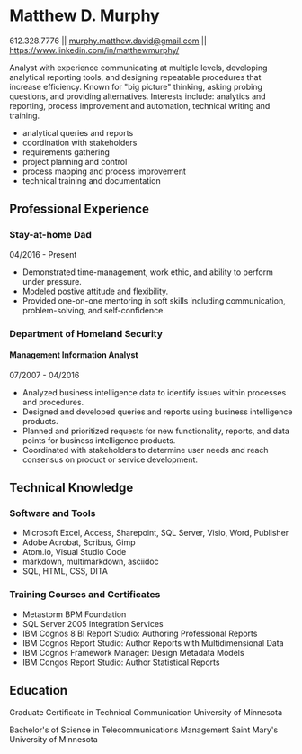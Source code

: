 # Matthew D. Murphy
 612.328.7776 || murphy.matthew.david@gmail.com || https://www.linkedin.com/in/matthewmurphy/

Analyst with experience communicating at multiple levels, developing analytical reporting tools, and designing repeatable procedures that increase efficiency. Known for "big picture" thinking, asking probing questions, and providing alternatives. Interests include: analytics and reporting, process improvement and automation, technical writing and training. 
* analytical queries and reports
* coordination with stakeholders
* requirements gathering
* project planning and control
* process mapping and process improvement
* technical training and documentation

## Professional Experience

### Stay-at-home Dad
04/2016 - Present

* Demonstrated time-management, work ethic, and ability to perform under pressure.
* Modeled postive attitude and flexibility.
* Provided one-on-one mentoring in soft skills including communication, problem-solving, and self-confidence.



### Department of Homeland Security
#### Management Information Analyst

07/2007 - 04/2016
* Analyzed business intelligence data to identify issues within processes and procedures.
* Designed and developed queries and reports using business intelligence products.
* Planned and prioritized requests for new functionality, reports, and data points for business intelligence products.
* Coordinated with stakeholders to determine user needs and reach consensus on product or service development.
 
 

## Technical Knowledge

### Software and Tools
* Microsoft Excel, Access, Sharepoint, SQL Server, Visio, Word, Publisher
* Adobe Acrobat, Scribus, Gimp
* Atom.io, Visual Studio Code
* markdown, multimarkdown, asciidoc
* SQL, HTML, CSS, DITA

### Training Courses and Certificates
* Metastorm BPM Foundation
* SQL Server 2005 Integration Services
* IBM Cognos 8 BI Report Studio: Authoring Professional Reports
* IBM Cognos Report Studio: Author Reports with Multidimensional Data 
* IBM Cognos Framework Manager: Design Metadata Models 
* IBM Congos Report Studio: Author Statistical Reports

## Education
Graduate Certificate in Technical Communication
University of Minnesota

Bachelor's of Science in Telecommunications Management
Saint Mary's University of Minnesota
